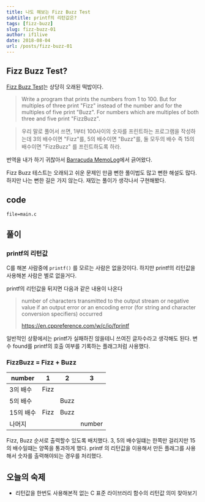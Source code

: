 ```yaml
---
title: 나도 해보는 Fizz Buzz Test
subtitle: printf의 리턴값은?
tags: [fizz-buzz]
slug: fizz-buzz-01
author: if1live
date: 2018-08-04
url: /posts/fizz-buzz-01
---
```


## Fizz Buzz Test?
[Fizz Buzz Test](http://wiki.c2.com/?FizzBuzzTest)는 상당히 오래된 떡밥이다.

> Write a program that prints the numbers from 1 to 100. 
> But for multiples of three print "Fizz" 
> instead of the number and for the multiples of five print "Buzz".
> For numbers which are multiples of both three and five print "FizzBuzz".

> 우리 말로 풀어서 쓰면,
> 1부터 100사이의 숫자를 프린트하는 프로그램을 작성하는데 3의 배수이면 "Fizz"를,
> 5의 배수이면 "Buzz"를,
> 둘 모두의 배수 즉 15의 배수이면 "FizzBuzz" 를 프린트하도록 하라. 

번역을 내가 하기 귀찮아서 [Barracuda MemoLog](http://bryan.wiki/260)에서 긁어왔다.

Fizz Buzz 테스트는 오래되고 쉬운 문제인 만큼 뻔한 풀이법도 많고 뻔한 해설도 많다.
하지만 나는 뻔한 길은 가지 않는다. 재밌는 풀이가 생각나서 구현해봤다.

<!--adsense-->

## code

~~~maya:view
file=main.c
~~~

## 풀이

### printf의 리턴값

C를 해본 사람중에 `printf()` 를 모르는 사람은 없을것이다.
하지만 printf의 리턴값을 사용해본 사람은 별로 없을거다.

printf의 리턴값을 뒤지면 다음과 같은 내용이 나온다

> number of characters transmitted to the output stream 
> or negative value if an output error or an encoding error
> (for string and character conversion specifiers) occurred
> 
> https://en.cppreference.com/w/c/io/fprintf

일반적인 상황에서는 printf가 실패하진 않을테니 쓰여진 글자수라고 생각해도 된다.
변수 found를 printf의 호출 여부를 기록하는 플래그처럼 사용했다.

### FizzBuzz = Fizz + Buzz

| number |    1  |  2    |  3     |
|---------|------|-------|--------|
| 3의 배수 | Fizz |      |        |
| 5의 배수 |      | Buzz |        |
| 15의 배수| Fizz | Buzz |        |
| 나머지   |      |      | number |

Fizz, Buzz 순서로 출력할수 있도록 배치했다.
3, 5의 배수일떄는 한쪽만 걸리지만 15의 배수일떄는 양쪽을 통과하게 했다.
printf 의 리턴값을 이용해서 만든 플래그를 사용해서 숫자를 출력해야되는 경우를 처리했다.

## 오늘의 숙제

* 리턴값을 한번도 사용해본적 없는 C 표준 라이브러리 함수의 리턴값 의미 찾아보기
